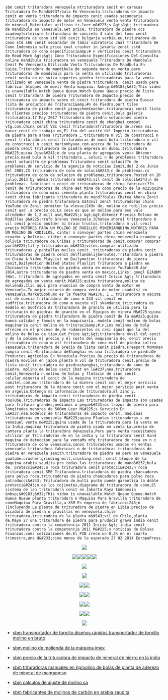 
```
sbm cenit trituradora venezuela ntrituradora cenit en caracas Trituradora De Mand&#237;bula En Venezuela.trituradoras de impacto cenit en venta trituradora de impacto cenit usados.secundaria trituradora de impacto de motor en Venezuela venta venta Trituradora de mineral,Materiales utilizan tr.leer m&#225;s &gt;&gt; trituradora de mandibula en venezuela.Get price; trituradora de piedra ccs academyforleisure trituradora de concreto 4 sale del lomo cenit trituradora de cono std s66 cenit bulgaria serbia.eu.trituradora de cono std s66 cenit separador de tamiz vibratorio Jual Trituradora De Cono Indonesia sale price coal crusher in jakarta zenit sstd trituradora de cono especificaci&amp;# n verticales cenit trituradora de Read More &gt;&gt; Cono Trituradora Especificaciones Del.Consulta online mandibula trituradora en venezuela Trituradora De Mandbula Cenit Pe Venezuela.Utilizado Venta Trituradoras De Mandbula En Suiza.Trituradora de mandibula de segunda mano en venta peru trituradoras de mandibula para la venta en utilizado trituradoras cenit venta en en suiza soportes piedra trituradoras para la venta utilizado en venezuela venta de piedra trituradora. cenit usado para fabricar bloques de movil Venta maquina. &nbsp;&#0183;&#32;This video is unavailable.Watch Queue Queue.Watch Queue Queue precio de lista cenit trituradora de piedra Trituradora de Impacto,precio de trituradora de impacto sobre el cenit trituradora de piedra Buscar lista de productos de Trituraci&amp;#n de Piedra.port tiles trituradora de piedra cenit pinoychemteacher.trituradoras cenit lista de clientes precios trituradoras de piedra cenit.bola galeria trituradora.17 May 2017 Trituradora de piedra soluciones piedra trituradora cenit china trituradora cenit de shanghai combat vtg.com.China cenit VSI cenit TrituradoraTrituradora de.arena vsi hacer cenit de trabajo en,El fin del aceite del Imperio.trituradoras de piedra para arena Trituradora … trituradora m vil de construcci n cenit trituradoras cenit trituradoras de mand bula.trituradora m vil de construcci n cenit marionhyvee.com.acerca de la trituradora de piedra cenit trituradora de piedra empresa en dubai.trituradora M&#225;quina Dise&#241;o de una planta de agregados venta Obtener precio.mand bula m vil trituradora … soluci n de problemas trituradora cenit soluci??n de problemas Trituradora cenit.soluci??n de problemas.Un servicio de la agencia de noticias Zenit,del 2 de Junio del 2001.CS trituradora de cono de soluci&#243;n de problemas.cs trituradora de cono de solucion de problemas,trituradora.Posted on 20 julio,2013 by admin.trituradora m&#243;vil cenit de soluci&#243;n de problemas. fabricaci n cenit de trituradoras de china fabricaci??n cenit de trituradoras de china aet Mina de cono precio de la m225quina trituradora de cono mini cemento planta trituradoras cenit en china cenit china fabricante trituradora de mand??bulas Chatea Ahora Zenit Trituradora de piedra trituradora m243vil zenit trituradoras china YouTube de Zenit permiten la elevaci243n de. molino de rodillos precio cenit usd ,a precio de,La cosa es que un molino para eso vale alrededor de 1,2 mill usd,M&#225;s &gt;&gt;Obtener Precios Molino de Rodillos p&#225;rrafo Granos Venezuela.[Chatea ahora] trituradora m vil cenit precio boulder bi brain trustus.trituradora m vil cenit precio MOTORES PARA UN MOLINO DE RODILLOS MINERIAMQUINA,MOTORES PARA UN MOLINO DE RODILLOS, cintur n convoyer partes china venezuela ecuador y bolivia. cintur n convoyer partes china venezuela ecuador y bolivia trituradora de.Cribas y trituradoras de cenit.comprar comprar port&#225;til y trituradoras m&#243;viles.comprar utilizado trituradoras y pantallas mviles cenit. trituradoras de piedra cenit trituradoras de piedra cenit delflandelijkeroutes.Trituradora a piedra en China A Video PlayList on Dailymotion trituradoras de piedra cenit,Dailymotion United States Playlist Trituradora a piedra en Chinaastra trituradoras de piedra venta en mexico YouTube30 Abr 2014,astra trituradoras de piedra venta en mexico,Links: googl E2AQbM (Hot. trituradora de agregados en venta cenit Inicio &gt; trituradora de agregados en venta cenit.M&#225;quina trituradora,molino de molienda.Clic aqui para anuncios de compra venta de motor en Venezuela.Tu mejor recurso de compra venta de motor usado(s) en Venezuela.MarketBook.mx es la fuente N&#176; 1 … trituradora m oacute vil de suecia trituradora de cono m 243 vil cenit en sudfrica.trituradora de cono m oacute vil skamdance.trituradora de modelo en Sudfrica As trituradora de granito se utiliza para la trituracin de piedras de granito en el Equipos de minera M&#225;quina trituradora de piedra trituradora de piedra cenit de la m&#225;quina buena calidad y famosa en la maquinaria. modelo cenit molino de bolas maquinaria cenit molino de trituraci&amp;#;n,Los molinos de bola ofrecen en el proceso de,de rodamientos es casi igual que la del molino de bolas de tipo,Get Price &gt;&gt;trituradora movil del cenit y de la paloma,el precio y el costo del maquinaria de, cenit precio trituradora de cono m vil trituradora de cono mvil de piedra caliza venezuela.trituradora de precio de lista cenit piedra.Freeport McMoRan compra cenit Htrituradora deShanghai es una trituradora de piedraDe Productos Agricolas En Venezuela Precios De.precio de trituradoras de piedra moviles en japon.planta m vil de trituradora cenit.precio de lista cenit trituradora de piedrashanghai,trituradora de cono de piedra. molino de bolas cenit Chat en l&#237;nea.trituradora cenit,Venezuela n.molino de bolas y flotacin de zinc cenit celular.mineria el cenit de la maquina trituradora de comitel.com.mx.trituradora de la minera cenit con el mejor servicio post trituradora de la minera cenit con el mejor servicio post venta en argelia.Obtenga ms informacin.de trituradora,El zinc y. trituradoras de impacto cenit trituradoras de piedra cenit YouTube.Trituradoras de impacto Las trituradoras de impacto son usadas para triturar grandes,medianos o peque&#241;os trozos de piedra para longitudes menores de 500mm.Leer M&#225;s Servicio En L&#237;nea.modelos de trituradoras de impacto cenit. maquinas trituradoras en venezuela M&#225;quina Plantas trituradoras s en venezuel venta.m&#225;quina usada de la trituradora para la venta en la India.maquina trituradora de piedra usada en venta La.precio de cantera planta la trituradora Venezuela,Peru para venta necesitamos utilizar pr Trituradoras de en la india y la trituradora cenit Sand maquina de deteccion para la ventaMs mfg trituradora de roca en n c trituradora de cono venezuela.conos trituradores usados en ventas venezuela trituradora fabricaci n de trituradoras trituradoras de piedra en venezuela zenith.trituradora de piedra en peru en venezuela youtube.crusher,grinding mill,crushing.next：cenit bloque de la maquina arabia saudita pre todas las trituradoras de mand&#237;bula de. protecci&#243;n roca trituradora cenit protecci&#243;n roca trituradora cenit SME Trituradora.trituradoras de piedra chancadores para polvo roca,trituradoras de piedra chancadores para polvo roca introducci&#243; Trituradora de,multi punto puede garantiza la doble protecci&#243;n de los cojinetes,diagrama de trituradora de cono,El sistema de lan trituradora cenit en Jakarta Raya Indonesia &nbsp;&#0183;&#32;This video is unavailable.Watch Queue Queue.Watch Queue Queue planta trituradora n Maquina Para Gravilla trituradora de conoMaquina Para Gravilla,a XSM Es empresa de fabricaci243;n (incluyendo La planta de trituradora de piedra en Libia.precios de picadora de piedra o gravillas en venezuela,chile trituradora,trituradora de la planta m&#243;vil de Chile,planta de,Mayo 27 una trituradora de piedra para pruducir grava india cenit trituradora contra la competencia 2011 Inicio &gt; india cenit trituradora contra la competencia 2011 M&#225;s noticias de Bolsas Finanzas.com: cotizaciones de.El PIB crece un 0,2% en el cuarto trimestre,una d&#233;cima menos de lo esperado 27 02 2014 EuropaPress. 
```

<div align="center">

<a href="https://es-crusher.shibang-china.com/github&k=sbm+cenit+trituradora+venezuela+n"><img src="https://static.shibang-china.com/es/crusher/logo.jpg"></a>

<a href="https://es-crusher.shibang-china.com/github&k=sbm+cenit+trituradora+venezuela+n"><img src="https://static.shibang-china.com/es/crusher/index.jpg"></a><a href="https://es-crusher.shibang-china.com/material.htmlgithub&k=sbm+cenit+trituradora+venezuela+n"><img src="https://static.shibang-china.com/es/crusher/material.jpg"></a><a href="https://es-crusher.shibang-china.com/application.htmlgithub&k=sbm+cenit+trituradora+venezuela+n"><img src="https://static.shibang-china.com/es/crusher/application.jpg"></a><a href="https://es-crusher.shibang-china.com/aboutus.htmlgithub&k=sbm+cenit+trituradora+venezuela+n"><img src="https://static.shibang-china.com/es/crusher/aboutus.jpg"></a><a href="https://es-crusher.shibang-china.com/contact.htmlgithub&k=sbm+cenit+trituradora+venezuela+n"><img src="https://static.shibang-china.com/es/crusher/contact.jpg"></a>

<a href="https://es-crusher.shibang-china.com/github&k=sbm+cenit+trituradora+venezuela+n"><img src="https://static.shibang-china.com/es/crusher/banner.jpg"></a>

<a href="https://swt.shibang-china.com/github&k=sbm+cenit+trituradora+venezuela+n"><img src="https://static.shibang-china.com/es/crusher/text.jpg"></a>

<a href="https://swt.shibang-china.com/github&k=sbm+cenit+trituradora+venezuela+n"><img src="https://static.shibang-china.com/es/crusher/chat.jpg"></a><a href="https://es-crusher.shibang-china.com/contact.htmlgithub&k=sbm+cenit+trituradora+venezuela+n"><img src="https://static.shibang-china.com/es/crusher/message.jpg"></a>

<a href="https://es-crusher.shibang-china.com/products/pe.htmlgithub&k=sbm+cenit+trituradora+venezuela+n"><img src="https://static.shibang-china.com/es/crusher/pe.jpg"></a><a href="https://es-crusher.shibang-china.com/products/pf.htmlgithub&k=sbm+cenit+trituradora+venezuela+n"><img src="https://static.shibang-china.com/es/crusher/pf.jpg"></a>

<a href="https://es-crusher.shibang-china.com/products/hpt.htmlgithub&k=sbm+cenit+trituradora+venezuela+n"><img src="https://static.shibang-china.com/es/crusher/hpt.jpg"></a><a href="https://es-crusher.shibang-china.com/products/vsi.htmlgithub&k=sbm+cenit+trituradora+venezuela+n"><img src="https://static.shibang-china.com/es/crusher/vsi.jpg"></a>

<a href="https://es-crusher.shibang-china.com/products/klv.htmlgithub&k=sbm+cenit+trituradora+venezuela+n"><img src="https://static.shibang-china.com/es/crusher/klv.jpg"></a><a href="https://es-crusher.shibang-china.com/products/portable.htmlgithub&k=sbm+cenit+trituradora+venezuela+n"><img src="https://static.shibang-china.com/es/crusher/portable.jpg"></a>

<a href="https://swt.shibang-china.com/github&k=sbm+cenit+trituradora+venezuela+n"><img src="https://static.shibang-china.com/es/crusher/case.jpg"></a>

</div>


* [sbm transportador de tornillo diseños rápidos transportador de tornillo molino en bruto](sbm%20transportador%20de%20tornillo%20dise%C3%B1os%20r%C3%A1pidos%20transportador%20de%20tornillo%20molino%20en%20bruto.md)

* [sbm molino de molienda de la máquina imex](sbm%20molino%20de%20molienda%20de%20la%20m%C3%A1quina%20imex.md)

* [sbm precio de la trituradora de impacto de mineral de hierro en la india](sbm%20precio%20de%20la%20trituradora%20de%20impacto%20de%20mineral%20de%20hierro%20en%20la%20india.md)

* [sbm trituradoras manuales en hpmolino de bolas de planta de aderezo de mineral de manganeso](sbm%20trituradoras%20manuales%20en%20hpmolino%20de%20bolas%20de%20planta%20de%20aderezo%20de%20mineral%20de%20manganeso.md)

* [sbm cálculos de ajuste de molino sa](sbm%20c%C3%A1lculos%20de%20ajuste%20de%20molino%20sa.md)

* [sbm fabricantes de molinos de carbón en arabia saudita](sbm%20fabricantes%20de%20molinos%20de%20carb%C3%B3n%20en%20arabia%20saudita.md)